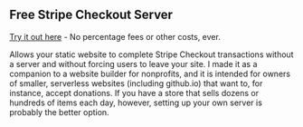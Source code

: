 Free Stripe Checkout Server
----------------------------

[Try it out here](https://henrygd.me/stripeserver) - No percentage fees or other costs, ever.

Allows your static website to complete Stripe Checkout transactions without a server and without forcing users to leave your site. I made it as a companion to a website builder for nonprofits, and it is intended for owners of smaller, serverless websites (including github.io) that want to, for instance, accept donations. If you have a store that sells dozens or hundreds of items each day, however, setting up your own server is probably the better option.